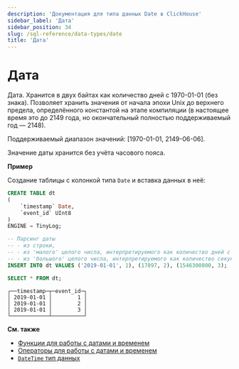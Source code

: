 ```yaml
---
description: 'Документация для типа данных Date в ClickHouse'
sidebar_label: 'Дата'
sidebar_position: 34
slug: /sql-reference/data-types/date
title: 'Дата'
---
```



# Дата

Дата. Хранится в двух байтах как количество дней с 1970-01-01 (без знака). Позволяет хранить значения от начала эпохи Unix до верхнего предела, определённого константой на этапе компиляции (в настоящее время это до 2149 года, но окончательный полностью поддерживаемый год — 2148).

Поддерживаемый диапазон значений: \[1970-01-01, 2149-06-06\].

Значение даты хранится без учёта часового пояса.

**Пример**

Создание таблицы с колонкой типа `Date` и вставка данных в неё:

```sql
CREATE TABLE dt
(
    `timestamp` Date,
    `event_id` UInt8
)
ENGINE = TinyLog;
```

```sql
-- Парсинг даты
-- - из строки,
-- - из 'малого' целого числа, интерпретируемого как количество дней с 1970-01-01, и
-- - из 'большого' целого числа, интерпретируемого как количество секунд с 1970-01-01.
INSERT INTO dt VALUES ('2019-01-01', 1), (17897, 2), (1546300800, 3);

SELECT * FROM dt;
```

```text
┌──timestamp─┬─event_id─┐
│ 2019-01-01 │        1 │
│ 2019-01-01 │        2 │
│ 2019-01-01 │        3 │
└────────────┴──────────┘
```

**См. также**

- [Функции для работы с датами и временем](../../sql-reference/functions/date-time-functions.md)
- [Операторы для работы с датами и временем](../../sql-reference/operators#operators-for-working-with-dates-and-times)
- [`DateTime` тип данных](../../sql-reference/data-types/datetime.md)
